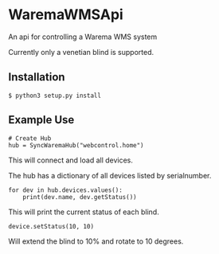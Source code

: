 # WaremaWMSApi
An api for controlling a Warema WMS system

Currently only a venetian blind is supported.

## Installation

```
$ python3 setup.py install
```

## Example Use

```
# Create Hub
hub = SyncWaremaHub("webcontrol.home")
```
This will connect and load all devices.

The hub has a dictionary of all devices listed by serialnumber.
```
for dev in hub.devices.values():
    print(dev.name, dev.getStatus())
```

This will print the current status of each blind.
```
device.setStatus(10, 10)
```
Will extend the blind to 10% and rotate to 10 degrees.
